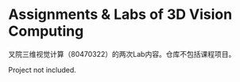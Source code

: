 # Assignments & Labs of 3D Vision Computing

叉院三维视觉计算（80470322）的两次Lab内容。仓库不包括课程项目。

Project not included.
